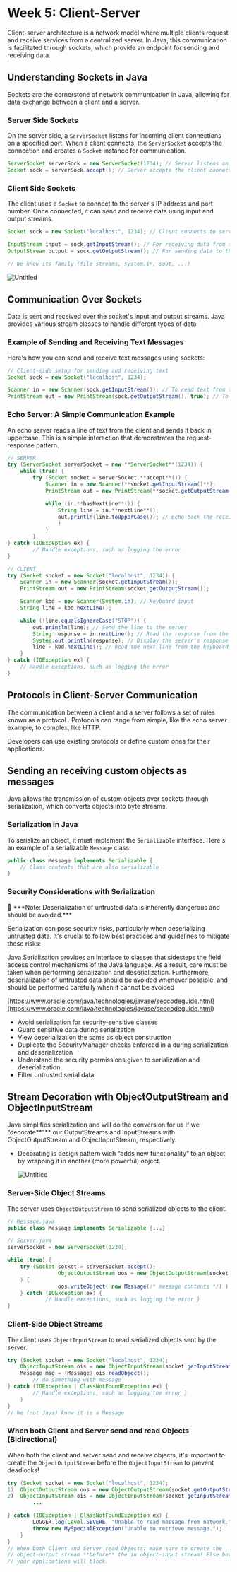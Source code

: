 # Week 5: Client-Server

Client-server architecture is a network model where multiple clients request and receive services from a centralized server. In Java, this communication is facilitated through sockets, which provide an endpoint for sending and receiving data.

## Understanding Sockets in Java

Sockets are the cornerstone of network communication in Java, allowing for data exchange between a client and a server.

### Server Side Sockets

On the server side, a `ServerSocket` listens for incoming client connections on a specified port. When a client connects, the `ServerSocket` accepts the connection and creates a `Socket` instance for communication.

```java
ServerSocket serverSock = new ServerSocket(1234); // Server listens on port 1234
Socket sock = serverSock.accept(); // Server accepts the client connection
```

### Client Side Sockets

The client uses a `Socket` to connect to the server's IP address and port number. Once connected, it can send and receive data using input and output streams.

```java
Socket sock = new Socket("localhost", 1234); // Client connects to server

InputStream input = sock.getInputStream(); // For receiving data from the server
OutputStream output = sock.getOutputStream(); // For sending data to the server

// We know its family (file streams, system.in, sout, ...)
```

![Untitled](/OOA-2023-2024/Week%205%20Client-Server/Untitled.png)

## Communication Over Sockets

Data is sent and received over the socket's input and output streams. Java provides various stream classes to handle different types of data.

### **Example of Sending and Receiving Text Messages**

Here's how you can send and receive text messages using sockets:

```java
// Client-side setup for sending and receiving text
Socket sock = new Socket("localhost", 1234);

Scanner in = new Scanner(sock.getInputStream()); // To read text from the server
PrintStream out = new PrintStream(sock.getOutputStream(), true); // To send text to the server
```

### **Echo Server: A Simple Communication Example**

An echo server reads a line of text from the client and sends it back in uppercase. This is a simple interaction that demonstrates the request-response pattern.

```java
// SERVER
try (ServerSocket serverSocket = new **ServerSocket**(1234)) {
	while (true) {
		try (Socket socket = serverSocket.**accept**()) {
			Scanner in = new Scanner(**socket.getInputStream()**);
			PrintStream out = new PrintStream(**socket.getOutputStream()**);

			while (in.**hasNextLine**()) {
				String line = in.**nextLine**();
				out.println(line.toUpperCase()); // Echo back the received line in uppercase
				}
			}
		}
} catch (IOException ex) {
		// Handle exceptions, such as logging the error
}

// CLIENT
try (Socket socket = new Socket("localhost", 1234)) {
    Scanner in = new Scanner(socket.getInputStream());
    PrintStream out = new PrintStream(socket.getOutputStream());

    Scanner kbd = new Scanner(System.in); // Keyboard input
    String line = kbd.nextLine();

    while (!line.equalsIgnoreCase("STOP")) {
        out.println(line); // Send the line to the server
        String response = in.nextLine(); // Read the response from the server
        System.out.println(response); // Display the server's response
        line = kbd.nextLine(); // Read the next line from the keyboard
    }
} catch (IOException ex) {
    // Handle exceptions, such as logging the error
}
```

## **Protocols in** Client-Server Communication

The communication between a client and a server follows a set of rules known as a protocol . Protocols can range from simple, like the echo server example, to complex, like HTTP.

Developers can use existing protocols or define custom ones for their applications.

## Sending an receiving custom objects as messages

Java allows the transmission of custom objects over sockets through serialization, which converts objects into byte streams.

### **Serialization in Java**

To serialize an object, it must implement the `Serializable` interface. Here's an example of a serializable `Message` class:

```java
public class Message implements Serializable {
    // Class contents that are also serializable
}
```

### **Security Considerations with Serialization**

<aside>
🚨 ***Note: Deserialization of untrusted data is inherently dangerous and should be avoided.***

</aside>

Serialization can pose security risks, particularly when deserializing untrusted data. It's crucial to follow best practices and guidelines to mitigate these risks:

Java Serialization provides an interface to classes that sidesteps the field access control mechanisms of the Java language. As a result, care must be taken when performing serialization and deserialization. Furthermore, deserialization of untrusted data should be avoided whenever possible, and should be performed carefully when it cannot be avoided

[https://www.oracle.com/java/technologies/javase/seccodeguide.html](https://www.oracle.com/java/technologies/javase/seccodeguide.html)

- Avoid serialization for security-sensitive classes
- Guard sensitive data during serialization
- View deserialization the same as object construction
- Duplicate the SecurityManager checks enforced in a during serialization and deserialization
- Understand the security permissions given to serialization and deserialization
- Filter untrusted serial data

## **Stream Decoration with ObjectOutputStream and ObjectInputStream**

Java simplifies serialization and will do the conversion for us if we “decorate**”** our OutputStreams and InputStreams with ObjectOutputStream and ObjectInputStream, respectively.

- Decorating is design pattern wich “adds new functionality” to an object by wrapping it in another (more powerful) object.

  ![Untitled](/OOA-2023-2024/Week%205%20Client-Server/Untitled%201.png)

### **Server-Side Object Streams**

The server uses `ObjectOutputStream` to send serialized objects to the client.

```java
// Message.java
public class Message implements Serializable {...}

// Server.java
serverSocket = new ServerSocket(1234);

while (true) {
	try (Socket socket = serverSocket.accept();
				ObjectOutputStream oos = new ObjectOutputStream(socket.getOutputStream());
	) {
				oos.writeObject( new Message(/* message contents */) );
	} catch (IOException ex) {
			// Handle exceptions, such as logging the error	}
}
```

### **Client-Side Object Streams**

The client uses `ObjectInputStream` to read serialized objects sent by the server.

```java
try (Socket socket = new Socket("localhost", 1234);
	ObjectInputStream ois = new ObjectInputStream(socket.getInputStream())) {
	Message msg = (Message) ois.readObject();
		// do something with message
} catch (IOException | ClassNotFoundException ex) {
		// Handle exceptions, such as logging the error	}
	}
}
// We (not Java) know it is a Message
```

### When both Client and Server send and read Objects (Bidirectional)

When both the client and server send and receive objects, it's important to create the `ObjectOutputStream` before the `ObjectInputStream` to prevent deadlocks!

```java
try (Socket socket = new Socket("localhost", 1234);
1)	ObjectOutputStream oos = new ObjectOutputStream(socket.getOutputStream()) {
2)	ObjectInputStream ois = new ObjectInputStream(socket.getInputStream())) {
		...

} catch (IOException | ClassNotFoundException ex) {
		LOGGER.log(Level.SEVERE, "Unable to read message from network.", ex);
		throw new MySpecialException("Unable to retrieve message.");
	}
}
// When both Client and Server read Objects: make sure to create the
// object-output stream **before** the in object-input stream! Else both
// your applications will block.
```
